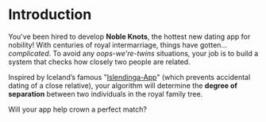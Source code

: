 # Introduction

You've been hired to develop **Noble Knots**, the hottest new dating app for nobility!
With centuries of royal intermarriage, things have gotten… _complicated_.
To avoid any *oops-we're-twins* situations, your job is to build a system that checks how closely two people are related.  

Inspired by Iceland’s famous "[Islendinga-App][islendiga-app]" (which prevents accidental dating of a close relative), your algorithm will determine the **degree of separation** between two individuals in the royal family tree.  

Will your app help crown a perfect match?  

[islendiga-app]: http://www.islendingaapp.is/information-in-english/
